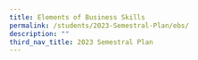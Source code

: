 ```yaml
---
title: Elements of Business Skills
permalink: /students/2023-Semestral-Plan/ebs/
description: ""
third_nav_title: 2023 Semestral Plan
---
```

